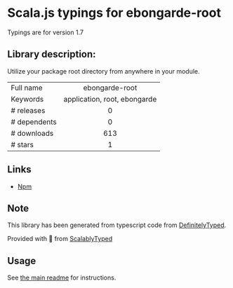 
# Scala.js typings for ebongarde-root

Typings are for version 1.7

## Library description:
Utilize your package root directory from anywhere in your module.

|                    |                 |
| ------------------ | :-------------: |
| Full name          | ebongarde-root |
| Keywords           | application, root, ebongarde |
| # releases         | 0 |
| # dependents       | 0 |
| # downloads        | 613 |
| # stars            | 1 |

## Links
- [Npm](https://www.npmjs.com/package/ebongarde-root)
    


## Note
This library has been generated from typescript code from [DefinitelyTyped](https://definitelytyped.org).

Provided with :purple_heart: from [ScalablyTyped](https://github.com/oyvindberg/ScalablyTyped)

## Usage
See [the main readme](../../readme.md) for instructions.


